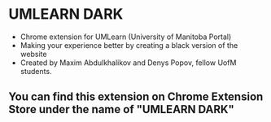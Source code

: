 # UMLEARN DARK

- Chrome extension for UMLearn (University of Manitoba Portal)
- Making your experience better by creating a black version of the website
- Created by Maxim Abdulkhalikov and Denys Popov, fellow UofM students.

## You can find this extension on Chrome Extension Store under the name of "UMLEARN DARK"
